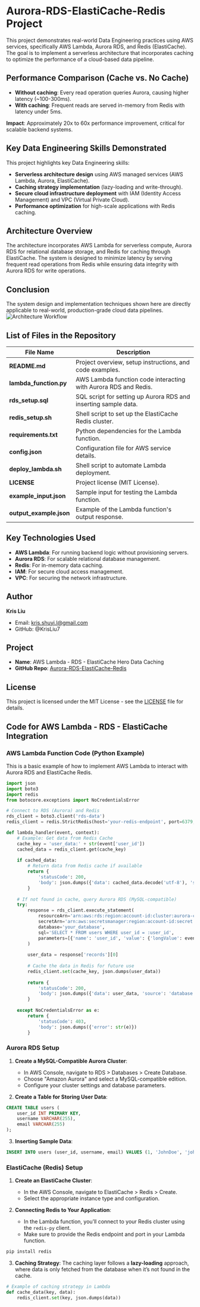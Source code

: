 
# Aurora-RDS-ElastiCache-Redis Project

This project demonstrates real-world Data Engineering practices using AWS services, specifically AWS Lambda, Aurora RDS, and Redis (ElastiCache). The goal is to implement a serverless architecture that incorporates caching to optimize the performance of a cloud-based data pipeline.

## Performance Comparison (Cache vs. No Cache)

- **Without caching**: Every read operation queries Aurora, causing higher latency (~100-300ms).
- **With caching**: Frequent reads are served in-memory from Redis with latency under 5ms.

**Impact**: Approximately 20x to 60x performance improvement, critical for scalable backend systems.

## Key Data Engineering Skills Demonstrated

This project highlights key Data Engineering skills:

- **Serverless architecture design** using AWS managed services (AWS Lambda, Aurora, ElastiCache).
- **Caching strategy implementation** (lazy-loading and write-through).
- **Secure cloud infrastructure deployment** with IAM (Identity Access Management) and VPC (Virtual Private Cloud).
- **Performance optimization** for high-scale applications with Redis caching.

## Architecture Overview

The architecture incorporates AWS Lambda for serverless compute, Aurora RDS for relational database storage, and Redis for caching through ElastiCache. The system is designed to minimize latency by serving frequent read operations from Redis while ensuring data integrity with Aurora RDS for write operations.

## Conclusion

The system design and implementation techniques shown here are directly applicable to real-world, production-grade cloud data pipelines.![Architecture Workflow](https://github.com/user-attachments/assets/585d70aa-79b5-4ebd-92b6-da59ca55557b)

## List of Files in the Repository

| File Name               | Description                                                   |
|-------------------------|---------------------------------------------------------------|
| **README.md**            | Project overview, setup instructions, and code examples.      |
| **lambda_function.py**   | AWS Lambda function code interacting with Aurora RDS and Redis. |
| **rds_setup.sql**        | SQL script for setting up Aurora RDS and inserting sample data. |
| **redis_setup.sh**       | Shell script to set up the ElastiCache Redis cluster.         |
| **requirements.txt**     | Python dependencies for the Lambda function.                  |
| **config.json**          | Configuration file for AWS service details.                  |
| **deploy_lambda.sh**     | Shell script to automate Lambda deployment.                  |
| **LICENSE**              | Project license (MIT License).                               |
| **example_input.json**   | Sample input for testing the Lambda function.                |
| **output_example.json**  | Example of the Lambda function's output response.            |

## Key Technologies Used

- **AWS Lambda**: For running backend logic without provisioning servers.
- **Aurora RDS**: For scalable relational database management.
- **Redis**: For in-memory data caching.
- **IAM**: For secure cloud access management.
- **VPC**: For securing the network infrastructure.

## Author
**Kris Liu**
- Email: kris.shuyi.l@gmail.com
- GitHub: @KrisLiu7

## Project

- **Name**: AWS Lambda - RDS - ElastiCache Hero Data Caching
- **GitHub Repo**: [Aurora-RDS-ElastiCache-Redis](https://github.com/KrisLiu7/Aurora-RDS-ElastiCache-Redis)

## License

This project is licensed under the MIT License - see the [LICENSE](LICENSE) file for details.


## Code for AWS Lambda - RDS - ElastiCache Integration

### AWS Lambda Function Code (Python Example)

This is a basic example of how to implement AWS Lambda to interact with Aurora RDS and ElastiCache Redis.

```python
import json
import boto3
import redis
from botocore.exceptions import NoCredentialsError

# Connect to RDS (Aurora) and Redis
rds_client = boto3.client('rds-data')
redis_client = redis.StrictRedis(host='your-redis-endpoint', port=6379, db=0)

def lambda_handler(event, context):
    # Example: Get data from Redis Cache
    cache_key = 'user_data:' + str(event['user_id'])
    cached_data = redis_client.get(cache_key)
    
    if cached_data:
        # Return data from Redis cache if available
        return {
            'statusCode': 200,
            'body': json.dumps({'data': cached_data.decode('utf-8'), 'source': 'cache'})
        }
    
    # If not found in cache, query Aurora RDS (MySQL-compatible)
    try:
        response = rds_client.execute_statement(
            resourceArn='arn:aws:rds:region:account-id:cluster:aurora-cluster',
            secretArn='arn:aws:secretsmanager:region:account-id:secret:secret-id',
            database='your_database',
            sql='SELECT * FROM users WHERE user_id = :user_id',
            parameters=[{'name': 'user_id', 'value': {'longValue': event['user_id']}}]
        )
        
        user_data = response['records'][0]
        
        # Cache the data in Redis for future use
        redis_client.set(cache_key, json.dumps(user_data))
        
        return {
            'statusCode': 200,
            'body': json.dumps({'data': user_data, 'source': 'database'})
        }
    
    except NoCredentialsError as e:
        return {
            'statusCode': 403,
            'body': json.dumps({'error': str(e)})
        }
```

### Aurora RDS Setup

1. **Create a MySQL-Compatible Aurora Cluster**:
   - In AWS Console, navigate to RDS > Databases > Create Database.
   - Choose "Amazon Aurora" and select a MySQL-compatible edition.
   - Configure your cluster settings and database parameters.

2. **Create a Table for Storing User Data**:

```sql
CREATE TABLE users (
    user_id INT PRIMARY KEY,
    username VARCHAR(255),
    email VARCHAR(255)
);
```

3. **Inserting Sample Data**:

```sql
INSERT INTO users (user_id, username, email) VALUES (1, 'JohnDoe', 'john.doe@example.com');
```

### ElastiCache (Redis) Setup

1. **Create an ElastiCache Cluster**:
   - In the AWS Console, navigate to ElastiCache > Redis > Create.
   - Select the appropriate instance type and configuration.

2. **Connecting Redis to Your Application**:
   - In the Lambda function, you’ll connect to your Redis cluster using the `redis-py` client.
   - Make sure to provide the Redis endpoint and port in your Lambda function.

```bash
pip install redis
```

3. **Caching Strategy**: The caching layer follows a **lazy-loading** approach, where data is only fetched from the database when it’s not found in the cache.

```python
# Example of caching strategy in Lambda
def cache_data(key, data):
    redis_client.set(key, json.dumps(data))
```
